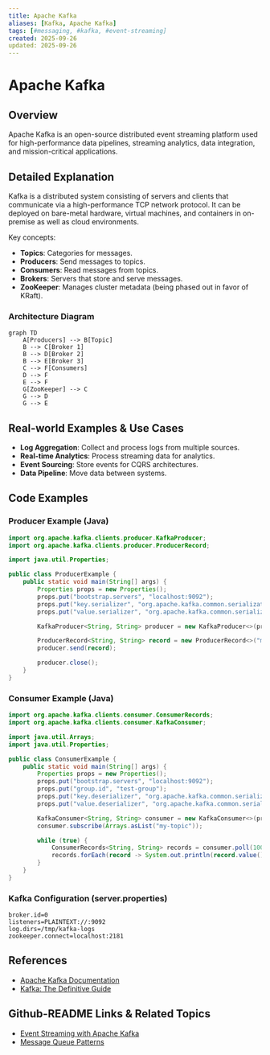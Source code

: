 ```yaml
---
title: Apache Kafka
aliases: [Kafka, Apache Kafka]
tags: [#messaging, #kafka, #event-streaming]
created: 2025-09-26
updated: 2025-09-26
---
```


# Apache Kafka

## Overview

Apache Kafka is an open-source distributed event streaming platform used for high-performance data pipelines, streaming analytics, data integration, and mission-critical applications.

## Detailed Explanation

Kafka is a distributed system consisting of servers and clients that communicate via a high-performance TCP network protocol. It can be deployed on bare-metal hardware, virtual machines, and containers in on-premise as well as cloud environments.

Key concepts:
- **Topics**: Categories for messages.
- **Producers**: Send messages to topics.
- **Consumers**: Read messages from topics.
- **Brokers**: Servers that store and serve messages.
- **ZooKeeper**: Manages cluster metadata (being phased out in favor of KRaft).

### Architecture Diagram

```mermaid
graph TD
    A[Producers] --> B[Topic]
    B --> C[Broker 1]
    B --> D[Broker 2]
    B --> E[Broker 3]
    C --> F[Consumers]
    D --> F
    E --> F
    G[ZooKeeper] --> C
    G --> D
    G --> E
```

## Real-world Examples & Use Cases

- **Log Aggregation**: Collect and process logs from multiple sources.
- **Real-time Analytics**: Process streaming data for analytics.
- **Event Sourcing**: Store events for CQRS architectures.
- **Data Pipeline**: Move data between systems.

## Code Examples

### Producer Example (Java)

```java
import org.apache.kafka.clients.producer.KafkaProducer;
import org.apache.kafka.clients.producer.ProducerRecord;

import java.util.Properties;

public class ProducerExample {
    public static void main(String[] args) {
        Properties props = new Properties();
        props.put("bootstrap.servers", "localhost:9092");
        props.put("key.serializer", "org.apache.kafka.common.serialization.StringSerializer");
        props.put("value.serializer", "org.apache.kafka.common.serialization.StringSerializer");

        KafkaProducer<String, String> producer = new KafkaProducer<>(props);

        ProducerRecord<String, String> record = new ProducerRecord<>("my-topic", "key", "value");
        producer.send(record);

        producer.close();
    }
}
```

### Consumer Example (Java)

```java
import org.apache.kafka.clients.consumer.ConsumerRecords;
import org.apache.kafka.clients.consumer.KafkaConsumer;

import java.util.Arrays;
import java.util.Properties;

public class ConsumerExample {
    public static void main(String[] args) {
        Properties props = new Properties();
        props.put("bootstrap.servers", "localhost:9092");
        props.put("group.id", "test-group");
        props.put("key.deserializer", "org.apache.kafka.common.serialization.StringDeserializer");
        props.put("value.deserializer", "org.apache.kafka.common.serialization.StringDeserializer");

        KafkaConsumer<String, String> consumer = new KafkaConsumer<>(props);
        consumer.subscribe(Arrays.asList("my-topic"));

        while (true) {
            ConsumerRecords<String, String> records = consumer.poll(100);
            records.forEach(record -> System.out.println(record.value()));
        }
    }
}
```

### Kafka Configuration (server.properties)

```properties
broker.id=0
listeners=PLAINTEXT://:9092
log.dirs=/tmp/kafka-logs
zookeeper.connect=localhost:2181
```

## References

- [Apache Kafka Documentation](https://kafka.apache.org/documentation/)
- [Kafka: The Definitive Guide](https://www.oreilly.com/library/view/kafka-the-definitive/9781491936153/)

## Github-README Links & Related Topics

- [Event Streaming with Apache Kafka](./event-streaming-with-apache-kafka/)
- [Message Queue Patterns](./message-queue-patterns/)
